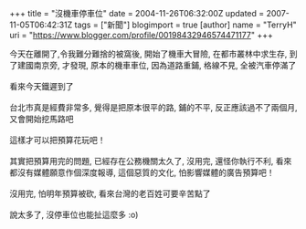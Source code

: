 +++
title = "沒機車停車位"
date = 2004-11-26T06:32:00Z
updated = 2007-11-05T06:42:31Z
tags = ["新聞"]
blogimport = true 
[author]
	name = "TerryH"
	uri = "https://www.blogger.com/profile/00198432946574471177"
+++

今天在離開了,令我難分難捨的被窩後, 開始了機車大冒險, 在都市叢林中求生存, 到了建國南京旁, 才發現, 原本的機車車位, 因為道路重鋪, 格線不見, 全被汽車停滿了<br /><br />看來今天鐵遲到了<br /><br />台北市真是經費非常多, 覺得是把原本很平的路, 鋪的不平, 反正應該過不了兩個月, 又會開始挖馬路吧<br /><br />這樣才可以把預算花玩吧！<br /><br />其實把預算用完的問題, 已經存在公務機關太久了, 沒用完, 還怪你執行不利, 看來都沒有媒體願意作個深度報導,  這個惡質的文化, 怕影響媒體的廣告預算吧！<br /><br />沒用完, 怕明年預算被砍, 看來台灣的老百姓可要辛苦點了<br /><br />說太多了, 沒停車位也能扯這麼多  :o)
